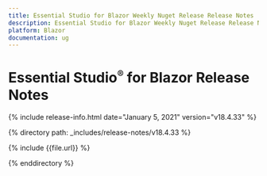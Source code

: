 ```yaml
---
title: Essential Studio for Blazor Weekly Nuget Release Release Notes  
description: Essential Studio for Blazor Weekly Nuget Release Release Notes  
platform: Blazor
documentation: ug
---
```


# Essential Studio<sup style="font-size:70%">&reg;</sup> for Blazor  Release Notes  

{% include release-info.html date="January 5, 2021"  version="v18.4.33" %} 

{% directory path: _includes/release-notes/v18.4.33 %}

{% include {{file.url}} %}

{% enddirectory %}

